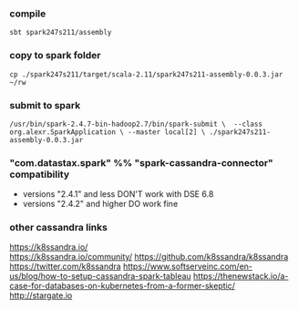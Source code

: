 ### compile

`sbt spark247s211/assembly`

### copy to spark folder

`cp ./spark247s211/target/scala-2.11/spark247s211-assembly-0.0.3.jar ~/rw`

### submit to spark

`
/usr/bin/spark-2.4.7-bin-hadoop2.7/bin/spark-submit \ 
--class org.alexr.SparkApplication \
--master local[2] \
./spark247s211-assembly-0.0.3.jar
`

### "com.datastax.spark" %% "spark-cassandra-connector" compatibility

- versions "2.4.1" and less DON'T work with DSE 6.8
- versions "2.4.2" and higher DO work fine

### other cassandra links

https://k8ssandra.io/  
https://k8ssandra.io/community/
https://github.com/k8ssandra/k8ssandra
https://twitter.com/k8ssandra
https://www.softserveinc.com/en-us/blog/how-to-setup-cassandra-spark-tableau
https://thenewstack.io/a-case-for-databases-on-kubernetes-from-a-former-skeptic/
http://stargate.io
